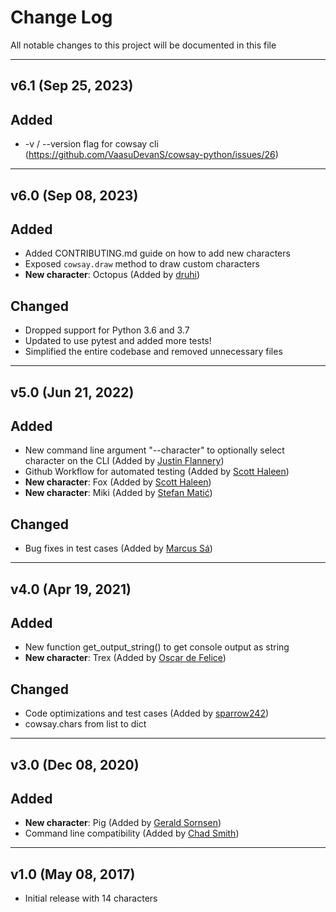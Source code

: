 # Change Log

All notable changes to this project will be documented in this file

___

## v6.1 (Sep 25, 2023)

## Added
- -v / --version flag for cowsay cli (https://github.com/VaasuDevanS/cowsay-python/issues/26)

___

## v6.0 (Sep 08, 2023)

## Added
- Added CONTRIBUTING.md guide on how to add new characters
- Exposed `cowsay.draw` method to draw custom characters
- <b>New character</b>: Octopus (Added by [druhi](https://github.com/druhi))

## Changed
- Dropped support for Python 3.6 and 3.7
- Updated to use pytest and added more tests!
- Simplified the entire codebase and removed unnecessary files

___

## v5.0 (Jun 21, 2022)

## Added
- New command line argument "--character" to optionally select character on the CLI (Added
  by [Justin Flannery](https://github.com/juftin))
- Github Workflow for automated testing (Added by [Scott Haleen](https://github.com/scotthaleen))
- <b>New character</b>: Fox (Added by [Scott Haleen](https://github.com/scotthaleen))
- <b>New character</b>: Miki (Added by [Stefan Matić](https://github.com/stefan-matic))

## Changed
- Bug fixes in test cases (Added by [Marcus Sá](https://github.com/marcusesa))

___

## v4.0 (Apr 19, 2021)

## Added
- New function get_output_string() to get console output as string <br>
- <b>New character</b>: Trex (Added by [Oscar de Felice](https://github.com/oscar-defelice))

## Changed
- Code optimizations and test cases (Added by [sparrow242](https://github.com/sparrow242))
- cowsay.chars from list to dict

___


## v3.0 (Dec 08, 2020)

## Added
- <b>New character</b>: Pig (Added by [Gerald Sornsen](https://github.com/gsornsen))<br>
- Command line compatibility (Added by [Chad Smith](https://github.com/cs01))

___

## v1.0 (May 08, 2017)
- Initial release with 14 characters